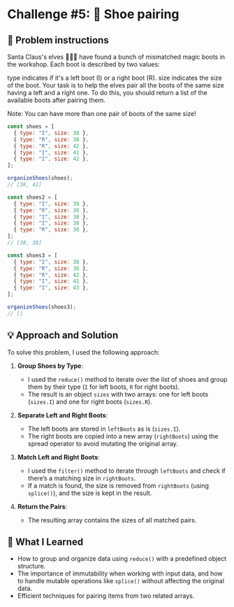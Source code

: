 # Challenge #5: 👞 Shoe pairing

## 🧠 Problem instructions

Santa Claus's elves 🧝🧝‍♂️ have found a bunch of mismatched magic boots in the workshop. Each boot is described by two values:

type indicates if it's a left boot (I) or a right boot (R).
size indicates the size of the boot.
Your task is to help the elves pair all the boots of the same size having a left and a right one. To do this, you should return a list of the available boots after pairing them.

Note: You can have more than one pair of boots of the same size!

```javascript
const shoes = [
  { type: "I", size: 38 },
  { type: "R", size: 38 },
  { type: "R", size: 42 },
  { type: "I", size: 41 },
  { type: "I", size: 42 },
];

organizeShoes(shoes);
// [38, 42]

const shoes2 = [
  { type: "I", size: 38 },
  { type: "R", size: 38 },
  { type: "I", size: 38 },
  { type: "I", size: 38 },
  { type: "R", size: 38 },
];
// [38, 38]

const shoes3 = [
  { type: "I", size: 38 },
  { type: "R", size: 36 },
  { type: "R", size: 42 },
  { type: "I", size: 41 },
  { type: "I", size: 43 },
];

organizeShoes(shoes3);
// []
```

## 💡 Approach and Solution

To solve this problem, I used the following approach:

1. **Group Shoes by Type**:

   - I used the `reduce()` method to iterate over the list of shoes and group them by their type (`I` for left boots, `R` for right boots).
   - The result is an object `sizes` with two arrays: one for left boots (`sizes.I`) and one for right boots (`sizes.R`).

2. **Separate Left and Right Boots**:

   - The left boots are stored in `leftBoots` as is (`sizes.I`).
   - The right boots are copied into a new array (`rightBoots`) using the spread operator to avoid mutating the original array.

3. **Match Left and Right Boots**:

   - I used the `filter()` method to iterate through `leftBoots` and check if there’s a matching size in `rightBoots`.
   - If a match is found, the size is removed from `rightBoots` (using `splice()`), and the size is kept in the result.

4. **Return the Pairs**:
   - The resulting array contains the sizes of all matched pairs.

## 🎉 What I Learned

- How to group and organize data using `reduce()` with a predefined object structure.
- The importance of immutability when working with input data, and how to handle mutable operations like `splice()` without affecting the original data.
- Efficient techniques for pairing items from two related arrays.
